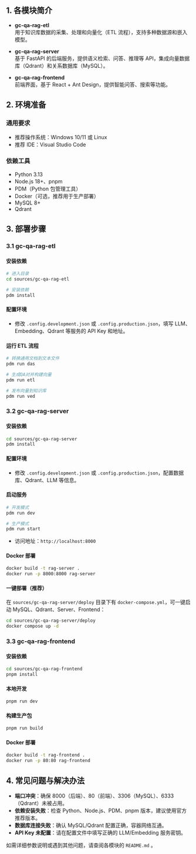## 1. 各模块简介

-   **gc-qa-rag-etl**  
    用于知识库数据的采集、处理和向量化（ETL 流程），支持多种数据源和嵌入模型。

-   **gc-qa-rag-server**  
    基于 FastAPI 的后端服务，提供语义检索、问答、推理等 API，集成向量数据库（Qdrant）和关系数据库（MySQL）。

-   **gc-qa-rag-frontend**  
    前端界面，基于 React + Ant Design，提供智能问答、搜索等功能。

## 2. 环境准备

### 通用要求

-   推荐操作系统：Windows 10/11 或 Linux
-   推荐 IDE：Visual Studio Code

### 依赖工具

-   Python 3.13
-   Node.js 18+、pnpm
-   PDM（Python 包管理工具）
-   Docker（可选，推荐用于生产部署）
-   MySQL 8+
-   Qdrant

## 3. 部署步骤

### 3.1 gc-qa-rag-etl

#### 安装依赖

```bash
# 进入目录
cd sources/gc-qa-rag-etl

# 安装依赖
pdm install
```

#### 配置环境

-   修改 `.config.development.json` 或 `.config.production.json`，填写 LLM、Embedding、Qdrant 等服务的 API Key 和地址。

#### 运行 ETL 流程

```bash
# 转换通用文档到文本文件
pdm run das

# 生成QA对并构建向量
pdm run etl

# 发布向量到知识库
pdm run ved
```

### 3.2 gc-qa-rag-server

#### 安装依赖

```bash
cd sources/gc-qa-rag-server
pdm install
```

#### 配置环境

-   修改 `.config.development.json` 或 `.config.production.json`，配置数据库、Qdrant、LLM 等信息。

#### 启动服务

```bash
# 开发模式
pdm run dev

# 生产模式
pdm run start
```

-   访问地址：`http://localhost:8000`

#### Docker 部署

```bash
docker build -t rag-server .
docker run -p 8000:8000 rag-server
```

#### 一键部署（推荐）

在 `sources/gc-qa-rag-server/deploy` 目录下有 `docker-compose.yml`，可一键启动 MySQL、Qdrant、Server、Frontend：

```bash
cd sources/gc-qa-rag-server/deploy
docker compose up -d
```

### 3.3 gc-qa-rag-frontend

#### 安装依赖

```bash
cd sources/gc-qa-rag-frontend
pnpm install
```

#### 本地开发

```bash
pnpm run dev
```

#### 构建生产包

```bash
pnpm run build
```

#### Docker 部署

```bash
docker build -t rag-frontend .
docker run -p 80:80 rag-frontend
```

## 4. 常见问题与解决办法

-   **端口冲突**：确保 8000（后端）、80（前端）、3306（MySQL）、6333（Qdrant）未被占用。
-   **依赖安装失败**：检查 Python、Node.js、PDM、pnpm 版本，建议使用官方推荐版本。
-   **数据库连接失败**：确认 MySQL/Qdrant 配置正确，容器网络互通。
-   **API Key 未配置**：请在配置文件中填写正确的 LLM/Embedding 服务密钥。

如需详细参数说明或遇到其他问题，请查阅各模块的 `README.md` 。
